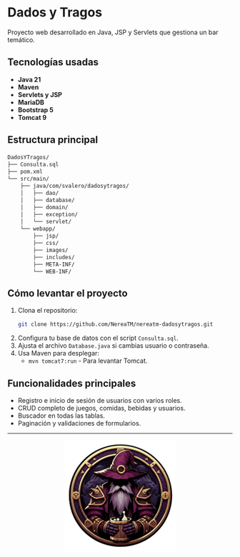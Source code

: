 # Dados y Tragos

Proyecto web desarrollado en Java, JSP y Servlets que gestiona un bar temático.

## Tecnologías usadas
- **Java 21**
- **Maven**
- **Servlets y JSP**
- **MariaDB**
- **Bootstrap 5**
- **Tomcat 9**

## Estructura principal
```
DadosYTragos/
├── Consulta.sql
├── pom.xml
└── src/main/
    ├── java/com/svalero/dadosytragos/
    │   ├── dao/
    │   ├── database/
    │   ├── domain/
    │   ├── exception/
    │   └── servlet/
    └── webapp/
        ├── jsp/
        ├── css/
        ├── images/
        ├── includes/
        ├── META-INF/
        └── WEB-INF/
```

## Cómo levantar el proyecto
1. Clona el repositorio:
   ```bash
   git clone https://github.com/NereaTM/nereatm-dadosytragos.git
   ```
2. Configura tu base de datos con el script `Consulta.sql`.
3. Ajusta el archivo `Database.java` si cambias usuario o contraseña.
4. Usa Maven para desplegar:
    - `mvn tomcat7:run` - Para levantar Tomcat.

## Funcionalidades principales
- Registro e inicio de sesión de usuarios con varios roles.
- CRUD completo de juegos, comidas, bebidas y usuarios.
- Buscador en todas las tablas.
- Paginación y validaciones de formularios.

---

<p align="center">
  <img src="src/main/webapp/images/logo.png" alt="Logo" width="250"/>
</p>
